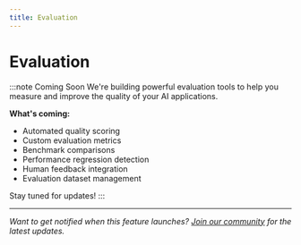 ```yaml
---
title: Evaluation
---
```


# Evaluation

:::note Coming Soon
We're building powerful evaluation tools to help you measure and improve the quality of your AI applications.

**What's coming:**

- Automated quality scoring
- Custom evaluation metrics
- Benchmark comparisons
- Performance regression detection
- Human feedback integration
- Evaluation dataset management

Stay tuned for updates!
:::

---

_Want to get notified when this feature launches? [Join our community](https://s.voltagent.dev/discord) for the latest updates._
